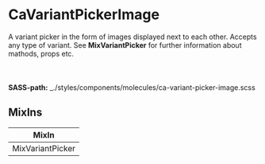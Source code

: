 # CaVariantPickerImage

A variant picker in the form of images displayed next to each other. Accepts any type of variant. See **MixVariantPicker** for further information about mathods, props etc.<br><br><br><br> **SASS-path:** _./styles/components/molecules/ca-variant-picker-image.scss

## MixIns

<!-- @vuese:CaVariantPickerImage:mixIns:start -->
|MixIn|
|---|
|MixVariantPicker|

<!-- @vuese:CaVariantPickerImage:mixIns:end -->


